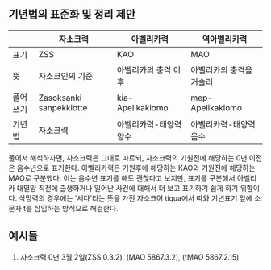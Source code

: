 ## 기년법의 표준화 및 정리 제안

|      | 자소크력                    | 아벨리카력            | 역아벨리카력           |
| ---- | ----------------------- | ---------------- | ---------------- |
| 표기   | ZSS                     | KAO              | MAO              |
| 뜻    | 자소크인의 기준                | 아벨리카의 충격 이후      | 아벨리카의 충격을 거슬러    |
| 풀어쓰기 | Zasoksanki sanpekkiotte | kia-Apelikakiomo | mep-Apelikakiomo |
| 기년법  | 자소크력                    | 아벨리카력-태양력 양수     | 아벨리카력-태양력 음수     |

풀어서 해석하자면, 자소크력은 그대로 따르되, 자소크력의 기원전에 해당하는 0년 이전은 음수년으로 표기한다. 아벨리카력은 기원후에 해당하는 KAO와 기원전에 해당하는 MAO로 구분했다. 이는 음수년 표기를 해도 괜찮다고 보지만, 표기를 구분해서 아벨리카 대멸망 직전에 출생하거나 일어난 사건에 대해서 더 보고 표기하기 쉽게 하기 위함이다. 삭망력의 경우에는 '세다'라는 뜻을 가진 자소크어 tiqua에서 따와 기년표기 앞에 소문자 t를 삽입하는 방식으로 해결한다.

## 예시들
1. 자소크력 0년 3월 2일(ZSS 0.3.2), (MAO 5867.3.2), (tMAO 5867.2.15)
